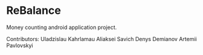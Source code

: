# ReBalance

Money counting android application project.

Contributors:
Uladzislau Kahrlamau
Aliaksei Savich
Denys Demianov
Artemii Pavlovskyi

